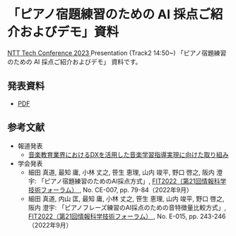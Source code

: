 <!-- -*- coding: utf-8 -*- -->
# 「ピアノ宿題練習のための AI 採点ご紹介およびデモ」資料

[NTT Tech Conference 2023
](https://ntt-developers.github.io/ntt-tech-conference/2023/)
Presentation (Track2 14:50~)
「ピアノ宿題練習のための AI 採点ご紹介およびデモ」
資料です。

## 発表資料

* [PDF](./20230324_NTTTechConf_PianoScoring_r3.pdf)

## 参考文献

* 報道発表
    + [音楽教育業界におけるDXを活用した音楽学習指導実現に向けた取り組み
](https://www.ntt-east.co.jp/release/detail/20220608_01.html)
* 学会発表
    + 細田 真道, 最知 庸, 小林 丈之,
      笹生 恵理, 山内 竣平, 野口 啓之, 阪内 澄宇:
      「ピアノ宿題練習のためのAI採点方式」,
      [FIT2022（第21回情報科学技術フォーラム）
](https://www.ipsj.or.jp/event/fit/fit2022/index.html),
      No. CE-007, pp. 79-84（2022年9月）
    + 細田 真道, 内山 匡, 最知 庸, 小林 丈之,
      笹生 恵理, 山内 竣平, 野口 啓之, 阪内 澄宇:
      「ピアノフレーズ練習のAI採点のための音特徴量比較方式」,
      [FIT2022（第21回情報科学技術フォーラム）
](https://www.ipsj.or.jp/event/fit/fit2022/index.html),
      No. E-015, pp. 243-246（2022年9月）
